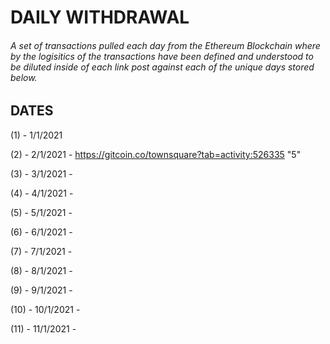 # DAILY WITHDRAWAL

###### A set of transactions pulled each day from the Ethereum Blockchain where by the logisitics of the transactions have been defined and understood to be diluted inside of each link post against each of the unique days stored below.

## DATES

(1) - 1/1/2021 

(2) - 2/1/2021 - https://gitcoin.co/townsquare?tab=activity:526335 "5"

(3) - 3/1/2021 -

(4) - 4/1/2021 -

(5) - 5/1/2021 -

(6) - 6/1/2021 - 

(7) - 7/1/2021 -

(8) - 8/1/2021 -

(9) - 9/1/2021 -

(10) - 10/1/2021 -

(11) - 11/1/2021 -
